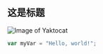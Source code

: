 ## 这是标题
![Image of Yaktocat](https://octodex.github.com/images/yaktocat.png)
``` javascript
var myVar = "Hello, world!";
```
